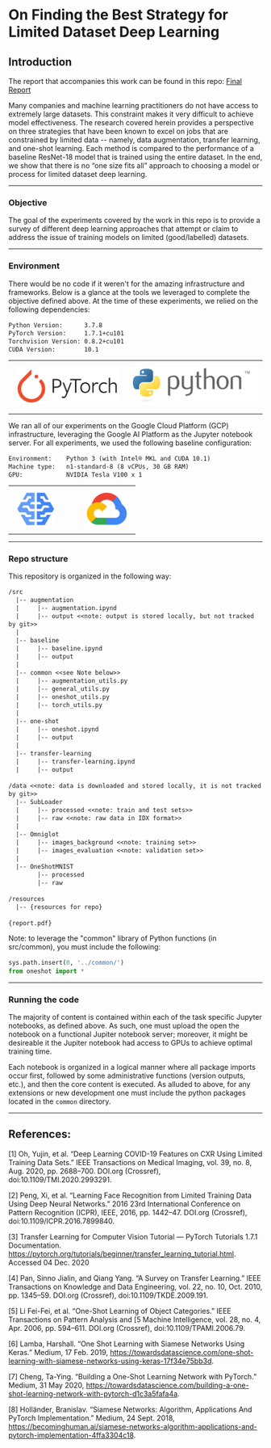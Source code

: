 # On Finding the Best Strategy for Limited Dataset Deep Learning

## Introduction

The report that accompanies this work can be found in this repo: [Final Report](On%20Finding%20the%20Best%20Strategy%20for%20Limited%20Dataset%20-%20Project%20Report%20-%20np2647_nc2677.pdf)

Many companies and machine learning practitioners do not have access to extremely large datasets. This constraint makes it very difficult to achieve model effectiveness. The research covered herein provides a perspective on three strategies that have been known to excel on jobs that are constrained by limited data -- namely, data augmentation, transfer learning, and one-shot learning. Each method is compared to the performance of a baseline ResNet-18 model that is trained using the entire dataset. In the end, we show that there is no “one size fits all” approach to choosing a model or process for limited dataset deep learning.

***
### Objective
The goal of the experiments covered by the work in this repo is to provide a survey of different deep learning approaches that attempt or claim to address the issue of training models on limited (good/labelled) datasets.

***
### Environment
There would be no code if it weren't for the amazing infrastructure and frameworks. Below is a glance at the tools we leveraged to complete the objective defined above. At the time of these experiments, we relied on the following dependencies:
```
Python Version:      3.7.8
PyTorch Version:     1.7.1+cu101
Torchvision Version: 0.8.2+cu101
CUDA Version:        10.1
```
<table>
    <tr>
        <th><img src="resources/pytorch.svg" height="70" style="padding: 10px 10px 10px 10px;"></th>
        <th><img src="resources/python-logo-generic.svg" height="75" style="padding: 10px 10px 10px 10px;"></th>
    </tr>
</table>


We ran all of our experiments on the Google Cloud Platform (GCP) infrastructure, leveraging the Google AI Platform as the Jupyter notebook server. For all experiments, we used the following baseline configuration:
```
Environment:    Python 3 (with Intel® MKL and CUDA 10.1)
Machine type:   n1-standard-8 (8 vCPUs, 30 GB RAM)
GPU:            NVIDIA Tesla V100 x 1
```
<table>
    <tr>
        <th><img src="resources/google-ai-platform.svg" height="65" style="padding: 10px 10px 10px 10px;"></th>
        <th><img src="resources/google-cloud-platform.svg" height="65"style="padding: 10px 10px 10px 40px;"></th>
    </tr>
</table>

***
### Repo structure
This repository is organized in the following way:

    /src
      |-- augmentation
      |     |-- augmentation.ipynd
      |     |-- output <<note: output is stored locally, but not tracked by git>>
      |
      |-- baseline
      |     |-- baseline.ipynd
      |     |-- output
      |
      |-- common <<see Note below>>
      |     |-- augmentation_utils.py
      |     |-- general_utils.py
      |     |-- oneshot_utils.py
      |     |-- torch_utils.py
      |
      |-- one-shot
      |     |-- oneshot.ipynd
      |     |-- output
      |
      |-- transfer-learning
      |     |-- transfer-learning.ipynd
      |     |-- output    
    
    /data <<note: data is downloaded and stored locally, it is not tracked by git>>
      |-- SubLoader 
      |     |-- processed <<note: train and test sets>>
      |     |-- raw <<note: raw data in IDX format>>
      |
      |-- Omniglot 
      |     |-- images_background <<note: training set>>
      |     |-- images_evaluation <<note: validation set>>
      |
      |-- OneShotMNIST 
            |-- processed
            |-- raw
    
    /resources
      |-- {resources for repo}
    
    {report.pdf}

Note: to leverage the "common" library of Python functions (in src/common), you must include the following:
``` python
sys.path.insert(0, '../common/')
from oneshot import *
```   

***
### Running the code
The majority of content is contained within each of the task specific Jupyter notebooks, as defined above. As such, one must upload the open the notebook on a functional Jupiter notebook server; moreover, it might be desireable it the Jupiter notebook had access to GPUs to achieve optimal training time. 

Each notebook is organized in a logical manner where all package imports occur first, followed by some administrative functions (version outputs, etc.), and then the core content is executed. As alluded to above, for any extensions or new development one must include the python packages located in the `common` directory. 

***
## References:
[1] Oh, Yujin, et al. “Deep Learning COVID-19 Features on CXR Using Limited Training Data Sets.” IEEE Transactions on Medical Imaging, vol. 39, no. 8, Aug. 2020, pp. 2688–700. DOI.org (Crossref), doi:10.1109/TMI.2020.2993291.   

[2] Peng, Xi, et al. “Learning Face Recognition from Limited Training Data Using Deep Neural Networks.” 2016 23rd International Conference on Pattern Recognition (ICPR), IEEE, 2016, pp. 1442–47. DOI.org (Crossref), doi:10.1109/ICPR.2016.7899840.   

[3] Transfer Learning for Computer Vision Tutorial — PyTorch Tutorials 1.7.1 Documentation. https://pytorch.org/tutorials/beginner/transfer_learning_tutorial.html. Accessed 04 Dec. 2020   

[4] Pan, Sinno Jialin, and Qiang Yang. “A Survey on Transfer Learning.” IEEE Transactions on Knowledge and Data Engineering, vol. 22, no. 10, Oct. 2010, pp. 1345–59. DOI.org (Crossref), doi:10.1109/TKDE.2009.191.  

[5] Li Fei-Fei, et al. “One-Shot Learning of Object Categories.” IEEE Transactions on Pattern Analysis and [5 Machine Intelligence, vol. 28, no. 4, Apr. 2006, pp. 594–611. DOI.org (Crossref), doi:10.1109/TPAMI.2006.79.    

[6] Lamba, Harshall. “One Shot Learning with Siamese Networks Using Keras.” Medium, 17 Feb. 2019, https://towardsdatascience.com/one-shot-learning-with-siamese-networks-using-keras-17f34e75bb3d.   

[7] Cheng, Ta-Ying. “Building a One-Shot Learning Network with PyTorch.” Medium, 31 May 2020, https://towardsdatascience.com/building-a-one-shot-learning-network-with-pytorch-d1c3a5fafa4a.    

[8] Holländer, Branislav. “Siamese Networks: Algorithm, Applications And PyTorch Implementation.” Medium, 24 Sept. 2018, https://becominghuman.ai/siamese-networks-algorithm-applications-and-pytorch-implementation-4ffa3304c18.   